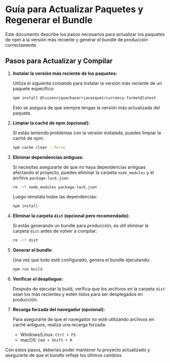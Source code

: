 
# Guía para Actualizar Paquetes y Regenerar el Bundle

Este documento describe los pasos necesarios para actualizar los paquetes de npm a la versión más reciente y generar el bundle de producción correctamente.

## Pasos para Actualizar y Compilar

1. **Instalar la versión más reciente de los paquetes:**

   Utiliza el siguiente comando para instalar la versión más reciente de un paquete específico:

   ```bash
   npm install @luisenriquechavarriavazquez/currency-format@latest
   ```

   Esto se asegura de que siempre tengas la versión más actualizada del paquete.

2. **Limpiar la caché de npm (opcional):**

   Si estás teniendo problemas con la versión instalada, puedes limpiar la caché de npm:

   ```bash
   npm cache clean --force
   ```

3. **Eliminar dependencias antiguas:**

   Si necesitas asegurarte de que no haya dependencias antiguas afectando el proyecto, puedes eliminar la carpeta `node_modules` y el archivo `package-lock.json`:

   ```bash
   rm -rf node_modules package-lock.json
   ```

   Luego reinstala todas las dependencias:

   ```bash
   npm install
   ```

4. **Eliminar la carpeta `dist` (opcional pero recomendado):**

   Si estás generando un bundle para producción, es útil eliminar la carpeta `dist` antes de volver a compilar:

   ```bash
   rm -rf dist
   ```

5. **Generar el bundle:**

   Una vez que todo esté configurado, genera el bundle ejecutando:

   ```bash
   npm run build
   ```

6. **Verificar el despliegue:**

   Después de ejecutar la build, verifica que los archivos en la carpeta `dist` sean los más recientes y estén listos para ser desplegados en producción.

7. **Recarga forzada del navegador (opcional):**

   Para asegurarte de que el navegador no esté utilizando archivos en caché antiguos, realiza una recarga forzada:

   - Windows/Linux: `Ctrl + F5`
   - macOS: `Cmd + Shift + R`

Con estos pasos, deberías poder mantener tu proyecto actualizado y asegurarte de que el bundle refleje los últimos cambios.
